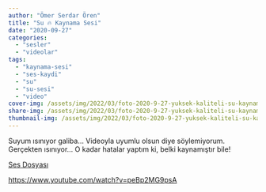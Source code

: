 ```yaml
---
author: "Ömer Serdar Ören"
title: "Su 🔥 Kaynama Sesi"
date: "2020-09-27"
categories: 
  - "sesler"
  - "videolar"
tags: 
  - "kaynama-sesi"
  - "ses-kaydi"
  - "su"
  - "su-sesi"
  - "video"
cover-img: /assets/img/2022/03/foto-2020-9-27-yuksek-kaliteli-su-kaynama-sesi-1.png
share-img: /assets/img/2022/03/foto-2020-9-27-yuksek-kaliteli-su-kaynama-sesi-1.png
thumbnail-img: /assets/img/2022/03/foto-2020-9-27-yuksek-kaliteli-su-kaynama-sesi-1.png
---
```


Suyum ısınıyor galiba… Videoyla uyumlu olsun diye söylemiyorum. Gerçekten ısınıyor… O kadar hatalar yaptım ki, belki kaynamıştır bile!

[Ses Dosyası](/assets/sounds/2020/09/yuksek-kaliteli-su-kaynama-sesi.mp3)

<https://www.youtube.com/watch?v=peBp2MG9psA>
